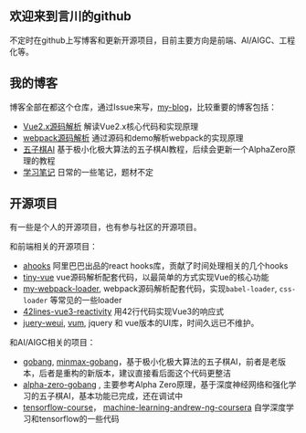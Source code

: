 ## 欢迎来到言川的github
不定时在github上写博客和更新开源项目，目前主要方向是前端、AI/AIGC、工程化等。

## 我的博客
博客全部在都这个仓库，通过Issue来写，[my-blog](https://github.com/lihongxun945/myblog)，比较重要的博客包括：
- [Vue2.x源码解析](https://github.com/lihongxun945/myblog/labels/Vue2.x%E6%BA%90%E7%A0%81%E8%A7%A3%E6%9E%90%E7%B3%BB%E5%88%97) 解读Vue2.x核心代码和实现原理
- [webpack源码解析](https://github.com/lihongxun945/diving-into-webpack/blob/master/1-introduction.md) 通过源码和demo解析webpack的实现原理
- [五子棋AI](https://github.com/lihongxun945/myblog/labels/%E4%BA%94%E5%AD%90%E6%A3%8BAI%E6%95%99%E7%A8%8B%E7%AC%AC%E4%BA%8C%E7%89%88) 基于极小化极大算法的五子棋AI教程，后续会更新一个AlphaZero原理的教程
- [学习笔记](https://github.com/lihongxun945/myblog/labels/%E6%AF%8F%E5%91%A8%E5%AD%A6%E4%B9%A0%E7%AC%94%E8%AE%B0) 日常的一些笔记，题材不定

## 开源项目
有一些是个人的开源项目，也有参与社区的开源项目。

和前端相关的开源项目：
- [ahooks](https://github.com/alibaba/hooks) 阿里巴巴出品的react hooks库，贡献了时间处理相关的几个hooks
- [tiny-vue](https://github.com/lihongxun945/tiny-vue) vue源码解析配套代码，以最简单的方式实现Vue的核心功能
- [my-webpack-loader](https://github.com/lihongxun945/my-webpack-loader), webpack源码解析配套代码，实现`babel-loader`, `css-loader` 等常见的一些loader
- [42lines-vue3-reactivity](https://github.com/lihongxun945/42lines-vue3-reactivity) 用42行代码实现Vue3的响应式
- [juery-weui](https://github.com/lihongxun945/jquery-weui), [vum](https://github.com/vum-team/vum), jquery 和 vue版本的UI库，时间久远已不维护。

和AI/AIGC相关的项目：
- [gobang](https://github.com/lihongxun945/gobang), [minmax-gobang](https://github.com/lihongxun945/minmax-gobang)，基于极小化极大算法的五子棋AI，前者是老版本，后者是重构的新版本，建议直接看后面这个代码更整洁
- [alpha-zero-gobang](https://github.com/lihongxun945/alpha-zero-gobang) , 主要参考Alpha Zero原理，基于深度神经网络和强化学习的五子棋AI，基本功能已完成，还在调试中
- [tensorflow-course](https://github.com/lihongxun945/tensorflow2-course)， [machine-learning-andrew-ng-coursera](https://github.com/lihongxun945/machine-learning-andrew-ng-coursera) 自学深度学习和tensorflow的一些代码
